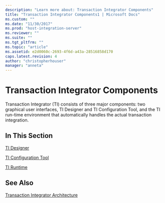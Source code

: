 ```yaml
---
description: "Learn more about: Transaction Integrator Components"
title: "Transaction Integrator Components1 | Microsoft Docs"
ms.custom: ""
ms.date: "11/30/2017"
ms.prod: "host-integration-server"
ms.reviewer: ""
ms.suite: ""
ms.tgt_pltfrm: ""
ms.topic: "article"
ms.assetid: e2d0060c-2693-4f6d-a43a-28516858d170
caps.latest.revision: 4
author: "christopherhouser"
manager: "anneta"
---
```

# Transaction Integrator Components
Transaction Integrator (TI) consists of three major components: two graphical user interfaces, TI Designer and TI Configuration Tool, and the TI run-time environment that automatically handles the actual transaction integration.  
  
## In This Section  
 [TI Designer](../core/ti-designer2.md)  
  
 [TI Configuration Tool](../core/ti-configuration-tool.md)  
  
 [TI Runtime](../core/ti-runtime2.md)  
  
## See Also  
 [Transaction Integrator Architecture](../core/transaction-integrator-architecture1.md)
